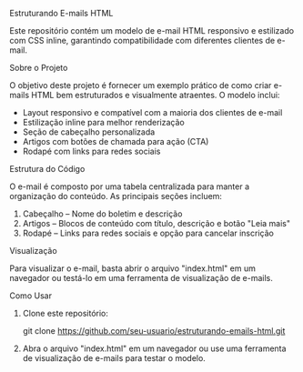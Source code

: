 Estruturando E-mails HTML

Este repositório contém um modelo de e-mail HTML responsivo e estilizado com CSS inline, garantindo compatibilidade com diferentes clientes de e-mail.

Sobre o Projeto

O objetivo deste projeto é fornecer um exemplo prático de como criar e-mails HTML bem estruturados e visualmente atraentes. O modelo inclui:

- Layout responsivo e compatível com a maioria dos clientes de e-mail
- Estilização inline para melhor renderização
- Seção de cabeçalho personalizada
- Artigos com botões de chamada para ação (CTA)
- Rodapé com links para redes sociais

Estrutura do Código

O e-mail é composto por uma tabela centralizada para manter a organização do conteúdo. As principais seções incluem:

1. Cabeçalho – Nome do boletim e descrição  
2. Artigos – Blocos de conteúdo com título, descrição e botão "Leia mais"  
3. Rodapé – Links para redes sociais e opção para cancelar inscrição  

Visualização

Para visualizar o e-mail, basta abrir o arquivo "index.html" em um navegador ou testá-lo em uma ferramenta de visualização de e-mails.

Como Usar

1. Clone este repositório:
 
   git clone https://github.com/seu-usuario/estruturando-emails-html.git
   
2. Abra o arquivo "index.html" em um navegador ou use uma ferramenta de visualização de e-mails para testar o modelo.
